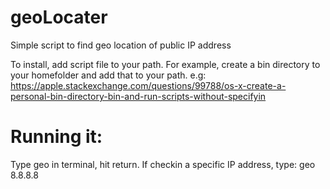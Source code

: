 # geoLocater
Simple script to find geo location of public IP address

To install, add script file to your path.
For example, create a bin directory to your homefolder and add that to your path.
e.g: https://apple.stackexchange.com/questions/99788/os-x-create-a-personal-bin-directory-bin-and-run-scripts-without-specifyin


# Running it:
Type geo in terminal, hit return.
If checkin a specific IP address, type: geo 8.8.8.8

